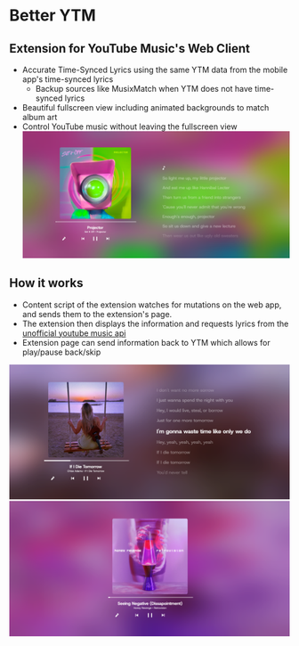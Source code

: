 # Better YTM
## Extension for YouTube Music's Web Client

- Accurate Time-Synced Lyrics using the same YTM data from the mobile app's time-synced lyrics
  - Backup sources like MusixMatch when YTM does not have time-synced lyrics
- Beautiful fullscreen view including animated backgrounds to match album art
- Control YouTube music without leaving the fullscreen view
![Example Image](https://github.com/nwvbug/Better-YouTubeMusic/blob/main/examples/lyrics-ex-1.png?raw=true)

## How it works

- Content script of the extension watches for mutations on the web app, and sends them to the extension's page.
- The extension then displays the information and requests lyrics from the [unofficial youtube music api](https://github.com/sigma67/ytmusicapi)
- Extension page can send information back to YTM which allows for play/pause back/skip

![Example Image](https://github.com/nwvbug/Better-YouTubeMusic/blob/main/examples/lyrics-ex-2.png?raw=true)
![Example Image](https://github.com/nwvbug/Better-YouTubeMusic/blob/main/examples/no-lyrics-ex.png?raw=true)
